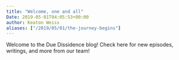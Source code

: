 ```yaml
---
title: "Welcome, one and all"
Date: 2019-05-01T04:05:53+00:00
author: Keaton Weiss
aliases: ["/2019/05/01/the-journey-begins"]
---
```


Welcome to the Due Dissidence blog! Check here for new episodes, writings, and more from our team!
